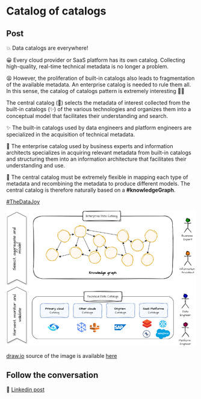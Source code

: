 # Catalog of catalogs

## Post

💥 Data catalogs are everywhere! 

😀 Every cloud provider or SaaS platform has its own catalog. Collecting high-quality, real-time technical metadata is no longer a problem. 

😫 However, the proliferation of built-in catalogs also leads to fragmentation of the available metadata. An enterprise catalog is needed to rule them all. In this sense, the catalog of catalogs pattern is extremely interesting 🌟✨

The central catalog (🌟) selects the metadata of interest collected from the built-in catalogs (✨) of the various technologies and organizes them into a conceptual model that facilitates their understanding and search. 

✨ The built-in catalogs used by data engineers and platform engineers are specialized in the acquisition of technical metadata. 

🌟 The enterprise catalog used by business experts and information architects specializes in acquiring relevant metadata from built-in catalogs and structuring them into an information architecture that facilitates their understanding and use.

📍 The central catalog must be extremely flexible in mapping each type of metadata and recombining the metadata to produce different models. The central catalog is therefore naturally based on a **#knowledgeGraph**.

[#TheDataJoy](https://www.linkedin.com/feed/hashtag/?keywords=thedatajoy)

![2024-P022-CoCs.png](/images/2024/2024-P022-CoCs.png)

[draw.io](https://app.diagrams.net/) source of the image is available [here](/images/2024/2024.drawio) 

## Follow the conversation

🔵 [Linkedin post](https://www.linkedin.com/posts/andreagioia_knowledgegraph-thedatajoy-activity-7171929611424018432-b3s2)
